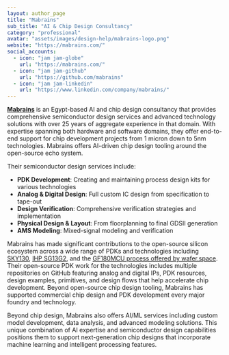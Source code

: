 ```yaml
---
layout: author_page
title: "Mabrains"
sub_title: "AI & Chip Design Consultancy"
category: "professional"
avatar: "assets/images/design-help/mabrains-logo.png"
website: "https://mabrains.com/"
social_accounts:
  - icon: "jam jam-globe"
    url: "https://mabrains.com/"
  - icon: "jam jam-github"
    url: "https://github.com/mabrains"
  - icon: "jam jam-linkedin"
    url: "https://www.linkedin.com/company/mabrains/"
---
```


**[Mabrains](https://mabrains.com/)** is an Egypt-based AI and chip design consultancy that provides comprehensive semiconductor design services and advanced technology solutions with over 25 years of aggregate experience in that domain. With expertise spanning both hardware and software domains, they offer end-to-end support for chip development projects from 1 micron down to 5nm technologies. Mabrains offers AI-driven chip design tooling around the open-source echo system.

Their semiconductor design services include:

- **PDK Development**: Creating and maintaining process design kits for various technologies
- **Analog & Digital Design**: Full custom IC design from specification to tape-out
- **Design Verification**: Comprehensive verification strategies and implementation
- **Physical Design & Layout**: From floorplanning to final GDSII generation
- **AMS Modeling**: Mixed-signal modeling and verification

Mabrains has made significant contributions to the open-source silicon ecosystem across a wide range of PDKs and technologies including [SKY130](https://github.com/google/skywater-pdk), [IHP SG13G2](https://github.com/IHP-GmbH/IHP-Open-PDK), and the [GF180MCU process offered by wafer.space](https://gf180mcu-pdk.readthedocs.io/). Their open-source PDK work for the technologies includes multiple repositories on GitHub featuring analog and digital IPs, PDK resources, design examples, primitives, and design flows that help accelerate chip development. Beyond open-source chip design tooling, Mabrains has supported commercial chip design and PDK development every major foundry and technology.

Beyond chip design, Mabrains also offers AI/ML services including custom model development, data analysis, and advanced modeling solutions. This unique combination of AI expertise and semiconductor design capabilities positions them to support next-generation chip designs that incorporate machine learning and intelligent processing features.
